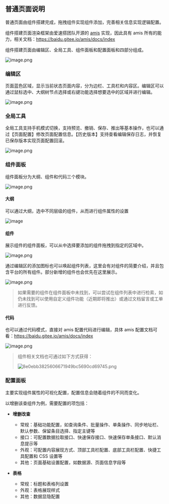 ## 普通页面说明

普通页面由组件搭建完成，拖拽组件实现组件添加，完善相关信息实现逻辑配置。

组件搭建页面渲染框架由爱速搭团队开源的 [amis](https://github.com/baidu/amis) 实现，因此具有 amis 所有的能力，相关文档：<https://baidu.gitee.io/amis/docs/index>

组件搭建页面由编辑区、全局工具、组件面板和配置面板和四部分组成。

![image.png](../../../staic/img/操作指南/页面设计/普通页面设计/普通页面说明/image_a5db94e.png)

### 编辑区

页面蓝色区域，显示当前状态页面内容，分为边栏、工具栏和内容区。编辑区可以通过鼠标选中、大纲树节点选择或右键功能选择想要选中的区域并进行编辑。

![image.png](../../../staic/img/操作指南/页面设计/普通页面设计/普通页面说明/image_0ba8f60.png)

### 全局工具

全局工具支持手机模式切换，支持预览、撤销、保存、推出等基本操作，也可以通过【页面配置】修改页面配置信息。【历史版本】支持查看编辑保存日志，并恢复已保存版本实现页面配置回滚。

![image.png](../../../staic/img/操作指南/页面设计/普通页面设计/普通页面说明/image_9603a33.png)

### 组件面板

组件面板分为大纲、组件和代码三个模块。

![image.png](../../../staic/img/操作指南/页面设计/普通页面设计/普通页面说明/image_8410748.png)

#### 大纲

可以通过大纲，选中不同层级的组件，从而进行组件属性的设置

![image](../../../staic/img/操作指南/页面设计/普通页面设计/普通页面说明/f36b6196146e35af099bdcf095cd2edf.png)

#### 组件

展示组件的组件面板，可以从中选择要添加的组件拖拽到指定的区域中。

![image.png](../../../staic/img/操作指南/页面设计/普通页面设计/普通页面说明/image_1557190.png)

通过编辑区的添加图标也可以唤起组件列表，这里会有对组件的简要介绍，并且包含平台的所有组件。部分新增的组件也会优先在这里展示。

![image.png](../../../staic/img/操作指南/页面设计/普通页面设计/普通页面说明/image_89cac54.png)

> 如果需要的组件在组件面板中未找到，可以尝试在组件列表中进行检索，如仍未找到可以使用自定义组件功能（近期即将推出）或通过文档留言或工单进行反馈。

#### 代码

也可以通过代码模式，直接对 amis 配置代码进行编辑，具体 amis 配置文档可看：<https://baidu.gitee.io/amis/docs/index>

![image.png](../../../staic/img/操作指南/页面设计/普通页面设计/普通页面说明/image_7424781.png)

> 组件相关文档也可通过如下方式获得：
>
> ![8e0ebb3825606671949bc5690cd69745.png](../../../staic/img/操作指南/页面设计/普通页面设计/普通页面说明/8e0ebb3825606671949bc5690cd69745_8e0ebb3.png)

### 配置面板

主要实现组件属性的可视化配置，配置信息会随着组件的不同而变化。

以增删该查组件为例，需要配置的项包括：

- **增删改查**

  - 常规：基础功能配置，如查询条件、批量操作、单条操作、同步地址栏、默认参数、保留条目选择、指定主键等
  - 接口：可配置数据拉取接口、快速保存接口、快速保存单条接口、默认消息提示等
  - 外观：可配置内容展现方式、顶部工具栏配置、底部工具栏配置、快捷工具配置和 CSS 设置等
  - 其他：页面基础设置配置，如数据源、页面信息字段等

- **表格**

  - 常规：标题和表格列设置
  - 外观：表格展现样式
  - 其他：数据显隐配置
